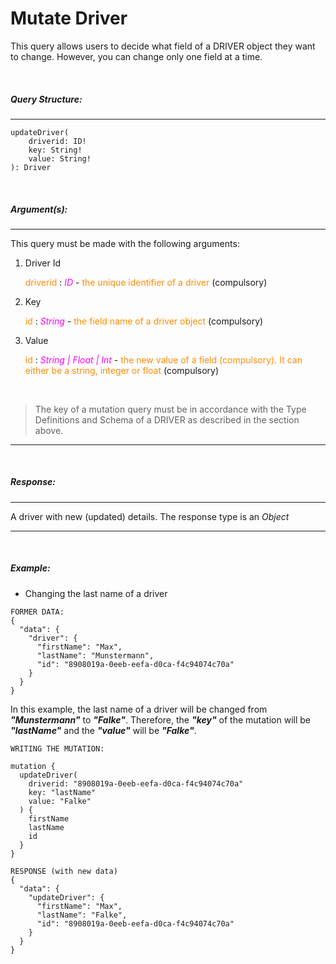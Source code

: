 # Mutate Driver

This query allows users to decide what field of a DRIVER object they want to change. However, you can change only one field at a time.

<br/>

##### _Query Structure:_

---

```
updateDriver(
    driverid: ID!
    key: String!
    value: String!
): Driver
```

<br/>

##### _Argument(s):_

---

This query must be made with the following arguments:

1. Driver Id

   <span style="color:darkorange">driverid</span> : <span style="color:magenta">_ID_</span> - <span style="color:darkorange"> the unique identifier of a driver </span> (compulsory)

2. Key

   <span style="color:darkorange">id</span> : <span style="color:magenta">_String_</span> - <span style="color:darkorange"> the field name of a driver object </span> (compulsory)

3. Value

   <span style="color:darkorange">id</span> : <span style="color:magenta">_String | Float | Int_</span> - <span style="color:darkorange"> the new value of a field (compulsory). It can either be a string, integer or float </span> (compulsory)

<br/>

> The key of a mutation query must be in accordance with the Type Definitions and Schema of a DRIVER as described in the section above.

---

<br/>

##### _Response:_

---

A driver with new (updated) details. The response type is an _Object_

---

<br/>

##### _Example:_

- Changing the last name of a driver

```
FORMER DATA:
{
  "data": {
    "driver": {
      "firstName": "Max",
      "lastName": "Munstermann",
      "id": "8908019a-0eeb-eefa-d0ca-f4c94074c70a"
    }
  }
}
```

In this example, the last name of a driver will be changed from **_"Munstermann"_** to **_"Falke"_**. Therefore, the **_"key"_** of the mutation will be **_"lastName"_** and the **_"value"_** will be **_"Falke"_**.

```
WRITING THE MUTATION:

mutation {
  updateDriver(
    driverid: "8908019a-0eeb-eefa-d0ca-f4c94074c70a"
    key: "lastName"
    value: "Falke"
  ) {
    firstName
    lastName
    id
  }
}

RESPONSE (with new data)
{
  "data": {
    "updateDriver": {
      "firstName": "Max",
      "lastName": "Falke",
      "id": "8908019a-0eeb-eefa-d0ca-f4c94074c70a"
    }
  }
}

```
